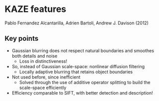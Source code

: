 # KAZE features
Pablo Fernandez Alcantarilla, Adrien Bartoli, Andrew J. Davison (2012)

## Key points
- Gaussian blurring does not respect natural boundaries and smoothes both details and noise
	- Loss in distinctiveness!
- So, instead of Gaussian scale-space: nonlinear diffusion filtering
	- Locally adaptive blurring that retains object boundaries
- Not used before, since inefficient
	- Solved through the use of additive operator splitting to build the scale-space efficiently
- Efficiency comparable to SIFT, with better detection and description!